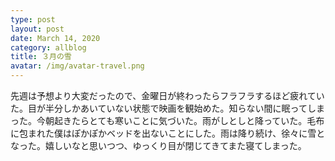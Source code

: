 ```yaml
---
type: post
layout: post
date: March 14, 2020
category: allblog
title: ３月の雪
avatar: /img/avatar-travel.png
---
```

先週は予想より大変だったので、金曜日が終わったらフラフラするほど疲れていた。目が半分しかあいていない状態で映画を観始めた。知らない間に眠ってしまった。今朝起きたらとても寒いことに気づいた。雨がしとしと降っていた。毛布に包まれた僕はぽかぽかベッドを出ないことにした。雨は降り続け、徐々に雪となった。嬉しいなと思いつつ、ゆっくり目が閉じてきてまた寝てしまった。
